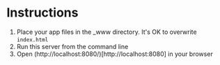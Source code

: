 # Instructions

1. Place your app files in the _www directory. It's OK to overwrite <code>index.html</code>
2. Run this server from the command line
3. Open (http://localhost:8080/)[http://localhost:8080] in your browser
